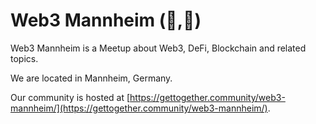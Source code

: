 # Web3 Mannheim (🤝,🤝)

Web3 Mannheim is a Meetup about Web3, DeFi, Blockchain and related topics.

We are located in Mannheim, Germany.

Our community is hosted at [https://gettogether.community/web3-mannheim/](https://gettogether.community/web3-mannheim/).

